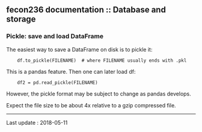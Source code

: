 ## fecon236 documentation :: Database and storage


### Pickle: save and load DataFrame

The easiest way to save a DataFrame on disk is to pickle it:

```
    df.to_pickle(FILENAME)  # where FILENAME usually ends with .pkl
```

This is a pandas feature. Then one can later load df:

```
    df2 = pd.read_pickle(FILENAME)
```

However, the pickle format may be subject to change as pandas develops.

Expect the file size to be about 4x relative to a gzip compressed file.


---

Last update : 2018-05-11
